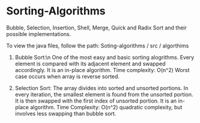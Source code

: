 # Sorting-Algorithms
Bubble, Selection, Insertion, Shell, Merge, Quick and Radix Sort and their possible implementations.

To view the java files, follow the path: Soting-algorithms / src / algorthims

1. Bubble Sort:\n
   One of the most easy and basic sorting alogrithms. Every element is compared with its adjacent element and swapped accordingly.
   It is an in-place algorithm. 
   Time complexity: O(n^2) Worst case occurs when array is reverse sorted.
 
2. Selection Sort:
   The array divides into sorted and unsorted portions. In every iteration, the smallest element is found from the unsorted portion.
   It is then swapped with the first index of unsorted portion.
   It is an in-place algorithm.
   Time Complexity: O(n^2) quadratic complexity, but involves less swapping than bubble sort.
   
